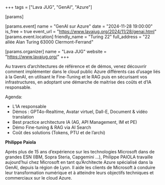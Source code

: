 +++
tags = ["Lava JUG", "GenAI", "Azure"]

[params]

[params.event]
name = "GenAI sur Azure"
date = "2024-11-28 19:00:00"
is_free = true
event_url = "https://www.lavajug.org/2024/11/28/genai.html"
[params.event.location]
friendly_name = "Turing 22"
full_address = "22 allée Alan Turing 63000 Clermont-Ferrand"

[params.organizer]
name = "Lava JUG"
website = "https://www.lavajug.org/"
+++

Au travers d’architectures de référence et de démos, venez découvrir comment implémenter dans le cloud public Azure différents cas d’usage liés à la GenAI, en utilisant le Fine-Tuning et le RAG puis en sécurisant vos infrastructures, en adoptant une démarche de maitrise des coûts et d’IA responsable.

Agenda:

- L’IA responsable
- Démos : GPT4o-Realtime, Avatar virtuel, Dall-E, Document & vidéo translation
- Best practice architecture IA (AG, API Management, IM et PE)
- Démo Fine-tuning & RAG via AI Search
- Coût des solutions (Tokens, PTU et de l’archi)

**Philippe Paiola**

Après plus de 15 ans d’expérience sur les technologies Microsoft dans de grandes ESN (IBM, Sopra Steria, Capgemini …), Philippe PAIOLA travaille aujourd’hui chez Microsoft en tant qu’Architecte Azure spécialisé dans la GenAI, depuis la région de Lyon. Il aide les clients de Microsoft à conduire leur transformation numérique et à atteindre leurs objectifs techniques et commerciaux sur le cloud Azure.